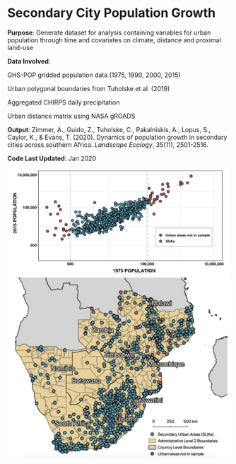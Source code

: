 # Secondary City Population Growth

**Purpose**:         Generate dataset for analysis containing variables for urban population through time and covariates on climate, distance and proximal land-use

**Data Involved**:    

GHS-POP gridded population data (1975, 1990, 2000, 2015)

Urban polygonal boundaries from Tuholske et al. (2019)
                      
Aggregated CHIRPS daily precipitation
                      
Urban distance matrix using NASA gROADS
                      
**Output**:               Zimmer, A., Guido, Z., Tuholske, C., Pakalniskis, A., Lopus, S., Caylor, K., & Evans, T. (2020). Dynamics of population growth in secondary cities across southern Africa. _Landscape Ecology_, 35(11), 2501-2516.

**Code Last Updated**:    Jan 2020

![](https://github.com/ZimmerMaps/Secondary-City-Urban-Growth/blob/main/Screenshot%202024-03-01%20at%2014.35.02.png)
![](https://github.com/ZimmerMaps/Secondary-City-Urban-Growth/blob/main/Screenshot%202024-03-01%20at%2014.35.14.png)
